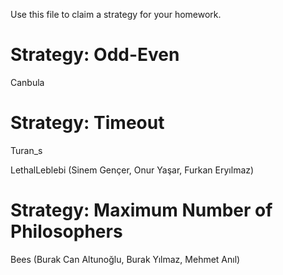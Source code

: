 Use this file to claim a strategy for your homework.

# Strategy: Odd-Even
Canbula

# Strategy: Timeout
Turan_s

LethalLeblebi (Sinem Gençer, Onur Yaşar, Furkan Eryılmaz)

# Strategy: Maximum Number of Philosophers
Bees (Burak Can Altunoğlu, Burak Yılmaz, Mehmet Anıl)
